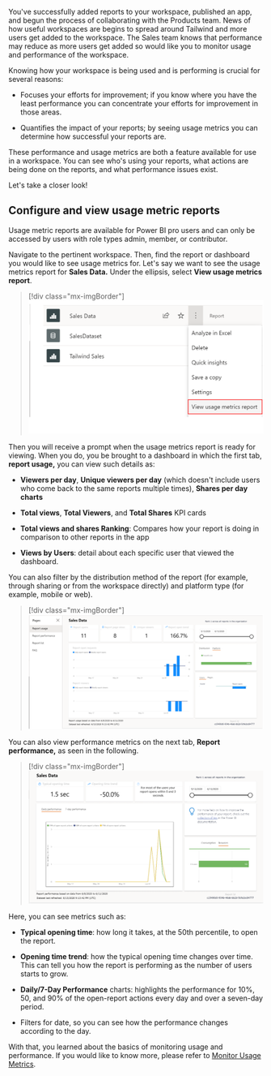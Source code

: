 You've successfully added reports to your workspace, published an app, and begun the process of collaborating with the Products team. News of how useful workspaces are begins to spread around Tailwind and more users get added to the workspace. The Sales team knows that performance may reduce as more users get added so would like you to monitor usage and performance of the workspace.

Knowing how your workspace is being used and is performing is crucial for several reasons:

-   Focuses your efforts for improvement; if you know where you have the least performance you can concentrate your efforts for improvement in those areas.

-   Quantifies the impact of your reports; by seeing usage metrics you can determine how successful your reports are.

These performance and usage metrics are both a feature available for use in a workspace. You can see who's using your reports, what actions are being done on the reports, and what performance issues exist.

Let's take a closer look!

## Configure and view usage metric reports

Usage metric reports are available for Power BI pro users and can only be accessed by users with role types admin, member, or contributor.

Navigate to the pertinent workspace. Then, find the report or dashboard you would like to see usage metrics for. Let's say we want to see the usage metrics report for **Sales Data.** Under the ellipsis, select **View usage metrics report**.

> [!div class="mx-imgBorder"]
> [![Navigate to the usage metrics report](../media/03-report-label-ssm.png)](../media/03-report-label-ssm.png#lightbox)

Then you will receive a prompt when the usage metrics report is ready for viewing. When you do, you be brought to a dashboard in which the first tab, **report usage,** you can view such details as:

-   **Viewers per day**, **Unique viewers per day** (which doesn't include users who come back to the same reports multiple times), **Shares per day charts**

-   **Total views**, **Total Viewers**, and **Total Shares** KPI cards

-   **Total views and shares Ranking**: Compares how your report is doing in comparison to other reports in the app

-   **Views by Users**: detail about each specific user that viewed the dashboard.

You can also filter by the distribution method of the report (for example, through sharing or from the workspace directly) and platform type (for example, mobile or web).

> [!div class="mx-imgBorder"]
> [![Usage metrics report](../media/03-usage-metrics-1-ssm.png)](../media/03-usage-metrics-1-ssm.png#lightbox)

You can also view performance metrics on the next tab, **Report performance,** as seen in the following.

> [!div class="mx-imgBorder"]
> [![Report Performance Usage Metrics](../media/03-report-performance-metrics-ss.png)](../media/03-report-performance-metrics-ss.png#lightbox)

Here, you can see metrics such as:

-   **Typical opening time**: how long it takes, at the 50th percentile, to open the report.

-   **Opening time trend**: how the typical opening time changes over time. This can tell you how the report is performing as the number of users starts to grow.

-   **Daily/7-Day Performance** charts: highlights the performance for 10%, 50, and 90% of the open-report actions every day and over a seven-day period.

-   Filters for date, so you can see how the performance changes according to the day.

With that, you learned about the basics of monitoring usage and performance. If you would like to know more, please refer to [Monitor Usage Metrics](https://docs.microsoft.com/power-bi/collaborate-share/service-modern-usage-metrics/?azure-portal=true).

